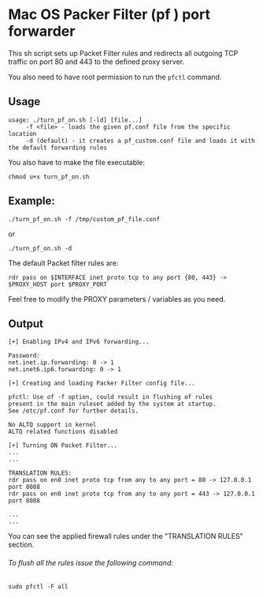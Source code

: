 # Mac OS Packer Filter (pf ) port forwarder

This sh script sets up Packet Filter rules and redirects all outgoing TCP traffic on port 80 and 443 to the defined proxy server.  

You also need to have root permission to run the `pfctl` command.

## Usage

```
usage: ./turn_pf_on.sh [-ld] [file...]
	 -f <file> - loads the given pf.conf file from the specific location
	 -d (default) - it creates a pf_custom.conf file and loads it with the default forwarding rules
```

You also have to make the file executable:

`chmod u+x turn_pf_on.sh`

## Example:

`./turn_pf_on.sh -f /tmp/custom_pf_file.conf`

or

`./turn_pf_on.sh -d`

The default Packet filter rules are:

`rdr pass on $INTERFACE inet proto tcp to any port {80, 443} -> $PROXY_HOST port $PROXY_PORT`

Feel free to modify the PROXY parameters / variables as you need.
   
## Output

```
[+] Enabling IPv4 and IPv6 forwarding...

Password:
net.inet.ip.forwarding: 0 -> 1
net.inet6.ip6.forwarding: 0 -> 1

[+] Creating and loading Packer Filter config file...

pfctl: Use of -f option, could result in flushing of rules
present in the main ruleset added by the system at startup.
See /etc/pf.conf for further details.

No ALTQ support in kernel
ALTQ related functions disabled

[+] Turning ON Packet Filter...
...
...

TRANSLATION RULES:
rdr pass on en0 inet proto tcp from any to any port = 80 -> 127.0.0.1 port 8088
rdr pass on en0 inet proto tcp from any to any port = 443 -> 127.0.0.1 port 8088

...
...
```
You can see the applied firewall rules under the "TRANSLATION RULES" section.

###### To flush all the rules issue the following command:

`sudo pfctl -F all`
